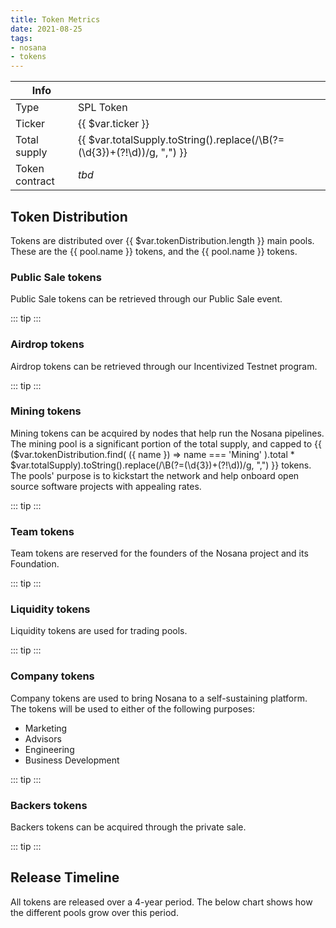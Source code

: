 ```yaml
---
title: Token Metrics
date: 2021-08-25
tags:
- nosana
- tokens
---
```


|Info||
| --- | --- |
| Type | SPL Token |
| Ticker |  {{ $var.ticker }} |
| Total supply | {{ $var.totalSupply.toString().replace(/\B(?=(\d{3})+(?!\d))/g, ",") }} |
| Token contract | *tbd* |

## Token Distribution

Tokens are distributed over {{ $var.tokenDistribution.length }} main pools.
These are the
<span v-for="(pool, index) in $var.tokenDistribution">
<span v-if="index < $var.tokenDistribution.length - 1"><a :href="'#' + pool.name.toLowerCase().replace(' ', '-') + '-tokens'">{{ pool.name }} tokens</a>, </span>
<span v-else> and the <a :href="'#' + pool.name.toLowerCase() + '-tokens'">{{ pool.name }} tokens</a>.</span>
</span>

<TokenDistribution/>

### Public Sale tokens

Public Sale tokens can be retrieved through our Public Sale event.

::: tip
<TokenDescription pool='Public Sale'/>
:::

### Airdrop tokens

Airdrop tokens can be retrieved through our Incentivized Testnet program.

::: tip
<TokenDescription pool='Airdrop'/>
:::

### Mining tokens

Mining tokens can be acquired by nodes that help run the Nosana pipelines.
The mining pool is a significant portion of the total supply, and capped to
{{ ($var.tokenDistribution.find( ({ name }) => name === 'Mining' ).total * $var.totalSupply).toString().replace(/\B(?=(\d{3})+(?!\d))/g, ",") }}
tokens.
The pools' purpose is to kickstart the network and help onboard open source software projects with appealing rates.

::: tip
<TokenDescription pool='Mining'/>
:::

### Team tokens

Team tokens are reserved for the founders of the Nosana project and its Foundation.

::: tip
<TokenDescription pool='Team'/>
:::

### Liquidity tokens

Liquidity tokens are used for trading pools.

::: tip
<TokenDescription pool='Liquidity'/>
:::

### Company tokens

Company tokens are used to bring Nosana to a self-sustaining platform.
The tokens will be used to either of the following purposes:

- Marketing
- Advisors
- Engineering
- Business Development

::: tip
<TokenDescription pool='Company'/>
:::

### Backers tokens

Backers tokens can be acquired through the private sale.

::: tip
<TokenDescription pool='Backers'/>
:::

## Release Timeline

All tokens are released over a 4-year period.
The below chart shows how the different pools grow over this period.

<ReleaseTimeline/>
